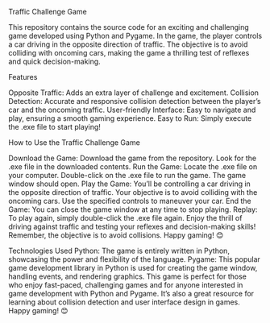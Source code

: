 Traffic Challenge Game


This repository contains the source code for an exciting and challenging game developed using Python and Pygame. In the game, the player controls a car driving in the opposite direction of traffic. The objective is to avoid colliding with oncoming cars, making the game a thrilling test of reflexes and quick decision-making.



Features


Opposite Traffic: Adds an extra layer of challenge and excitement.
Collision Detection: Accurate and responsive collision detection between the player’s car and the oncoming traffic.
User-friendly Interface: Easy to navigate and play, ensuring a smooth gaming experience.
Easy to Run: Simply execute the .exe file to start playing!


How to Use the Traffic Challenge Game


Download the Game: Download the game from the repository. Look for the .exe file in the downloaded contents.
Run the Game: Locate the .exe file on your computer. Double-click on the .exe file to run the game. The game window should open.
Play the Game: You’ll be controlling a car driving in the opposite direction of traffic. Your objective is to avoid colliding with the oncoming cars. Use the specified controls to maneuver your car.
End the Game: You can close the game window at any time to stop playing.
Replay: To play again, simply double-click the .exe file again.
Enjoy the thrill of driving against traffic and testing your reflexes and decision-making skills! Remember, the objective is to avoid collisions. Happy gaming! 😊

Technologies Used
Python: The game is entirely written in Python, showcasing the power and flexibility of the language.
Pygame: This popular game development library in Python is used for creating the game window, handling events, and rendering graphics.
This game is perfect for those who enjoy fast-paced, challenging games and for anyone interested in game development with Python and Pygame. It’s also a great resource for learning about collision detection and user interface design in games. Happy gaming! 😊
